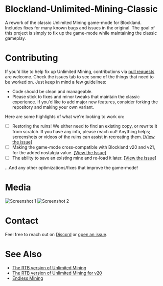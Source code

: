 # Blockland-Unlimited-Mining-Classic
 A rework of the classic Unlimited Mining game-mode for Blockland. Includes fixes for many known bugs and issues in the original. The goal of this project is simply to fix up the game-mode while maintaining the classic gameplay.

# Contributing
If you'd like to help fix up Unlimited Mining, contributions via [pull requests](https://help.github.com/en/articles/creating-a-pull-request) are welcome. Check the issues tab to see some of the things that need to be worked on. Just keep in mind a few guidelines:
- Code should be clean and manageable.
- Please stick to fixes and minor tweaks that maintain the classic experience. If you'd like to add major new features, consider forking the repository and making your own variant.

Here are some highlights of what we're looking to work on:
- [ ] Restoring the ruins! We either need to find an existing copy, or rewrite it from scratch. If you have any info, please reach out! Anything helps; screenshots or videos of the ruins can assist in recreating them. [\[View the issue\]](https://github.com/LakeYS/Blockland-Unlimited-Mining-Classic/issues/1)
- [ ] Making the game-mode cross-compatible with Blockland v20 and v21, for the added nostalgia value. [\[View the Issue\]](https://github.com/LakeYS/Blockland-Unlimited-Mining-Classic/issues/6)
- [ ] The ability to save an existing mine and re-load it later. [\[View the issue\]](https://github.com/LakeYS/Blockland-Unlimited-Mining-Classic/issues/22)

...And any other optimizations/fixes that improve the game-mode!

# Media
![Screenshot 1](https://i.imgur.com/wDSMsr4.jpg)
![Screenshot 2](https://i.imgur.com/EGCUAak.jpg)

# Contact
Feel free to reach out on [Discord](https://discord.gg/s3vCQba) or [open an issue](https://github.com/LakeYS/Blockland-Unlimited-Mining-Classic/issues).

# See Also
- [The RTB version of Unlimited Mining](https://bl.kenko.dev/Add-ons/Retail/GameMode/GameMode_UnlimitedMining.zip)
- [The RTB version of Unlimited Mining for v20](https://bl.kenko.dev/Add-ons/Retail/GameMode/GameMode_UnlimitedMiningv20.zip)
- [Endless Mining](https://bl.kenko.dev/Add-ons/Retail/GameMode/GameMode_EndlessMining.zip)
